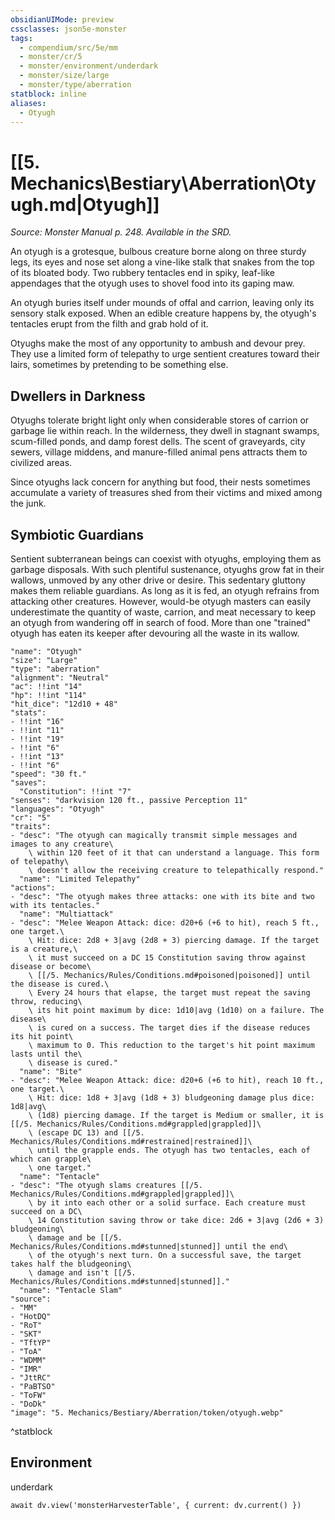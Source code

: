 ```yaml
---
obsidianUIMode: preview
cssclasses: json5e-monster
tags:
  - compendium/src/5e/mm
  - monster/cr/5
  - monster/environment/underdark
  - monster/size/large
  - monster/type/aberration
statblock: inline
aliases:
  - Otyugh
---
```

# [[5. Mechanics\Bestiary\Aberration\Otyugh.md|Otyugh]]
*Source: Monster Manual p. 248. Available in the SRD.*

An otyugh is a grotesque, bulbous creature borne along on three sturdy legs, its eyes and nose set along a vine-like stalk that snakes from the top of its bloated body. Two rubbery tentacles end in spiky, leaf-like appendages that the otyugh uses to shovel food into its gaping maw.

An otyugh buries itself under mounds of offal and carrion, leaving only its sensory stalk exposed. When an edible creature happens by, the otyugh's tentacles erupt from the filth and grab hold of it.

Otyughs make the most of any opportunity to ambush and devour prey. They use a limited form of telepathy to urge sentient creatures toward their lairs, sometimes by pretending to be something else.

## Dwellers in Darkness

Otyughs tolerate bright light only when considerable stores of carrion or garbage lie within reach. In the wilderness, they dwell in stagnant swamps, scum-filled ponds, and damp forest dells. The scent of graveyards, city sewers, village middens, and manure-filled animal pens attracts them to civilized areas.

Since otyughs lack concern for anything but food, their nests sometimes accumulate a variety of treasures shed from their victims and mixed among the junk.

## Symbiotic Guardians

Sentient subterranean beings can coexist with otyughs, employing them as garbage disposals. With such plentiful sustenance, otyughs grow fat in their wallows, unmoved by any other drive or desire. This sedentary gluttony makes them reliable guardians. As long as it is fed, an otyugh refrains from attacking other creatures. However, would-be otyugh masters can easily underestimate the quantity of waste, carrion, and meat necessary to keep an otyugh from wandering off in search of food. More than one "trained" otyugh has eaten its keeper after devouring all the waste in its wallow.

```statblock
"name": "Otyugh"
"size": "Large"
"type": "aberration"
"alignment": "Neutral"
"ac": !!int "14"
"hp": !!int "114"
"hit_dice": "12d10 + 48"
"stats":
- !!int "16"
- !!int "11"
- !!int "19"
- !!int "6"
- !!int "13"
- !!int "6"
"speed": "30 ft."
"saves":
  "Constitution": !!int "7"
"senses": "darkvision 120 ft., passive Perception 11"
"languages": "Otyugh"
"cr": "5"
"traits":
- "desc": "The otyugh can magically transmit simple messages and images to any creature\
    \ within 120 feet of it that can understand a language. This form of telepathy\
    \ doesn't allow the receiving creature to telepathically respond."
  "name": "Limited Telepathy"
"actions":
- "desc": "The otyugh makes three attacks: one with its bite and two with its tentacles."
  "name": "Multiattack"
- "desc": "Melee Weapon Attack: dice: d20+6 (+6 to hit), reach 5 ft., one target.\
    \ Hit: dice: 2d8 + 3|avg (2d8 + 3) piercing damage. If the target is a creature,\
    \ it must succeed on a DC 15 Constitution saving throw against disease or become\
    \ [[/5. Mechanics/Rules/Conditions.md#poisoned|poisoned]] until the disease is cured.\
    \ Every 24 hours that elapse, the target must repeat the saving throw, reducing\
    \ its hit point maximum by dice: 1d10|avg (1d10) on a failure. The disease\
    \ is cured on a success. The target dies if the disease reduces its hit point\
    \ maximum to 0. This reduction to the target's hit point maximum lasts until the\
    \ disease is cured."
  "name": "Bite"
- "desc": "Melee Weapon Attack: dice: d20+6 (+6 to hit), reach 10 ft., one target.\
    \ Hit: dice: 1d8 + 3|avg (1d8 + 3) bludgeoning damage plus dice: 1d8|avg\
    \ (1d8) piercing damage. If the target is Medium or smaller, it is [[/5. Mechanics/Rules/Conditions.md#grappled|grappled]]\
    \ (escape DC 13) and [[/5. Mechanics/Rules/Conditions.md#restrained|restrained]]\
    \ until the grapple ends. The otyugh has two tentacles, each of which can grapple\
    \ one target."
  "name": "Tentacle"
- "desc": "The otyugh slams creatures [[/5. Mechanics/Rules/Conditions.md#grappled|grappled]]\
    \ by it into each other or a solid surface. Each creature must succeed on a DC\
    \ 14 Constitution saving throw or take dice: 2d6 + 3|avg (2d6 + 3) bludgeoning\
    \ damage and be [[/5. Mechanics/Rules/Conditions.md#stunned|stunned]] until the end\
    \ of the otyugh's next turn. On a successful save, the target takes half the bludgeoning\
    \ damage and isn't [[/5. Mechanics/Rules/Conditions.md#stunned|stunned]]."
  "name": "Tentacle Slam"
"source":
- "MM"
- "HotDQ"
- "RoT"
- "SKT"
- "TftYP"
- "ToA"
- "WDMM"
- "IMR"
- "JttRC"
- "PaBTSO"
- "ToFW"
- "DoDk"
"image": "5. Mechanics/Bestiary/Aberration/token/otyugh.webp"
```
^statblock

## Environment

underdark

```dataviewjs
await dv.view('monsterHarvesterTable', { current: dv.current() })
```
